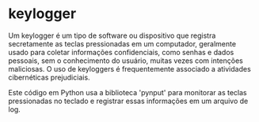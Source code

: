 # keylogger

Um keylogger é um tipo de software ou dispositivo que registra secretamente as teclas pressionadas em um computador, geralmente usado para coletar informações confidenciais, como senhas e dados pessoais, sem o conhecimento do usuário, muitas vezes com intenções maliciosas. O uso de keyloggers é frequentemente associado a atividades cibernéticas prejudiciais.

Este código em Python usa a biblioteca 'pynput' para monitorar as teclas pressionadas no teclado e registrar essas informações em um arquivo de log.
